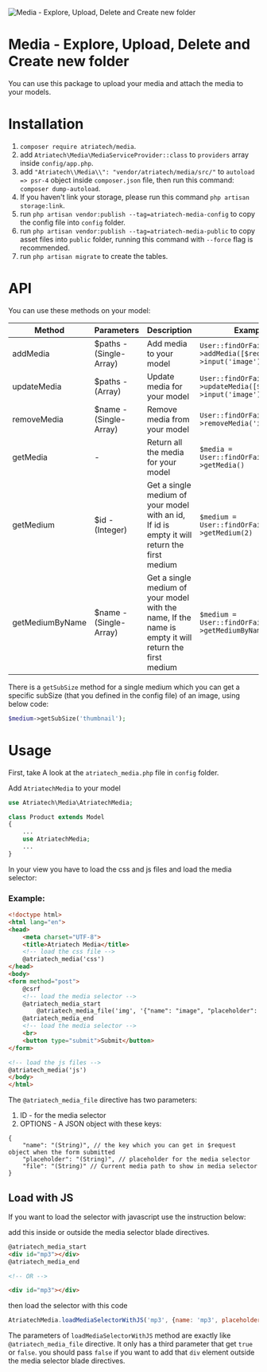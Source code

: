 ![Media - Explore, Upload, Delete and Create new folder](https://raw.githubusercontent.com/atriatech/media/master/screenshot.png)

# Media - Explore, Upload, Delete and Create new folder

You can use this package to upload your media and attach the media to your models.

# Installation

1. `composer require atriatech/media`.
2. add `Atriatech\Media\MediaServiceProvider::class` to `providers` array inside `config/app.php`.
3. add `"Atriatech\\Media\\": "vendor/atriatech/media/src/"` to `autoload => psr-4` object inside `composer.json` file, then run this command: `composer dump-autoload`.
4. If you haven't link your storage, please run this command `php artisan storage:link`.
5. run `php artisan vendor:publish --tag=atriatech-media-config` to copy the config file into `config` folder.
6. run `php artisan vendor:publish --tag=atriatech-media-public` to copy asset files into `public` folder, running this command with `--force` flag is recommended.
7. run `php artisan migrate` to create the tables.

# API

You can use these methods on your model:

| Method | Parameters | Description | Example |
| ------ | ---------- | ----------- | ------- |
| addMedia | $paths - (Single-Array) | Add media to your model | `User::findOrFail(1)->addMedia([$request->input('image')])` |
| updateMedia | $paths - (Array) | Update media for your model | `User::findOrFail(1)->updateMedia([$request->input('image')])` |
| removeMedia | $name - (Single-Array) | Remove media from your model | `User::findOrFail(1)->removeMedia('image')` |
| getMedia | - | Return all the media for your model | `$media = User::findOrFail(1)->getMedia()` |
| getMedium | $id - (Integer) | Get a single medium of your model with an id, If id is empty it will return the first medium | `$medium = User::findOrFail(1)->getMedium(2)` |
| getMediumByName | $name - (Single-Array) | Get a single medium of your model with the name, If the name is empty it will return the first medium | `$medium = User::findOrFail(1)->getMediumByName('image')` |

There is a `getSubSize` method for a single medium which you can get a specific subSize (that you defined in the config file) of an image, using below code:

```php
$medium->getSubSize('thumbnail');
```

# Usage

First, take A look at the `atriatech_media.php` file in `config` folder.
 
Add `AtriatechMedia` to your model

```php
use Atriatech\Media\AtriatechMedia;

class Product extends Model
{
    ...
    use AtriatechMedia;
    ...
}
```

In your view you have to load the css and js files and load the media selector:

### Example:

```html
<!doctype html>
<html lang="en">
<head>
    <meta charset="UTF-8">
    <title>Atriatech Media</title>
    <!-- load the css file -->
    @atriatech_media('css')
</head>
<body>
<form method="post">
    @csrf
    <!-- load the media selector -->
    @atriatech_media_start
        @atriatech_media_file('img', '{"name": "image", "placeholder": "Image", "file": "{{ $user->getMedium()->path }}"}')
    @atriatech_media_end
    <!-- load the media selector -->
    <br>
    <button type="submit">Submit</button>
</form>

<!-- load the js files -->
@atriatech_media('js')
</body>
</html>
```

The `@atriatech_media_file` directive has two parameters:
1. ID - for the media selector
2. OPTIONS - A JSON object with these keys:
```json5
{
    "name": "(String)", // the key which you can get in $request object when the form submitted
    "placeholder": "(String)", // placeholder for the media selector
    "file": "(String)" // Current media path to show in media selector
}
```

## Load with JS

If you want to load the selector with javascript use the instruction below:

add this inside or outside the media selector blade directives.
```html
@atriatech_media_start
<div id="mp3"></div>
@atriatech_media_end

<!-- OR -->

<div id="mp3"></div>
```

then load the selector with this code
```js
AtriatechMedia.loadMediaSelectorWithJS('mp3', {name: 'mp3', placeholder: 'MP3', accept: '.mp3'});
```

The parameters of `loadMediaSelectorWithJS` method are exactly like `@atriatech_media_file` directive. It only has a third parameter that get `true` or `false`. you should pass `false` if you want to add that `div` element outside the media selector blade directives.
